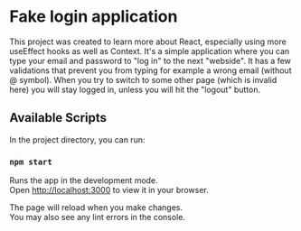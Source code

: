 # Fake login application

This project was created to learn more about React, especially using more useEffect hooks as well as Context. It's a simple application where you can type your email and password to "log in" to the next "webside". It has a few validations that prevent you from typing for example a wrong email (without @ symbol). When you try to switch to some other page (which is invalid here) you will stay logged in, unless you will hit the "logout" button. 

## Available Scripts

In the project directory, you can run:

### `npm start`

Runs the app in the development mode.\
Open [http://localhost:3000](http://localhost:3000) to view it in your browser.

The page will reload when you make changes.\
You may also see any lint errors in the console.

